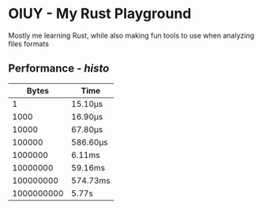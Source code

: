 # OIUY - My Rust Playground

Mostly me learning Rust, while also making fun tools to use when analyzing files formats

## Performance - _histo_

| Bytes      | Time     |
|------------|----------|
| 1          | 15.10µs  |
| 1000       | 16.90µs  | 
| 10000      | 67.80µs  | 
| 100000     | 586.60µs |
| 1000000    | 6.11ms   |
| 10000000   | 59.16ms  |
| 100000000  | 574.73ms |
| 1000000000 | 5.77s    |
